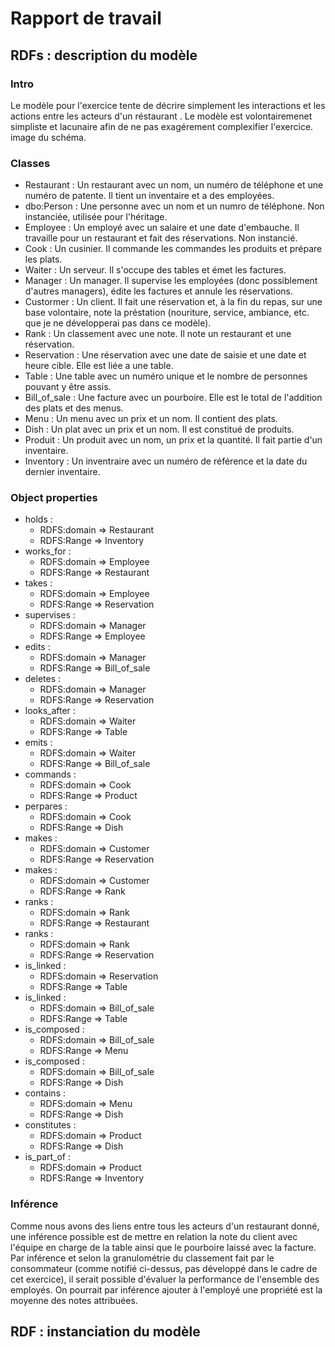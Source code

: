 # Rapport de travail
## RDFs : description du modèle
### Intro
Le modèle pour l'exercice tente de décrire simplement les interactions et les actions entre les acteurs d'un réstaurant . Le modèle est volontairemenet simpliste et lacunaire afin de ne pas exagérement complexifier l'exercice. 
image du schéma. 
### Classes
* Restaurant : Un restaurant avec un nom, un numéro de téléphone et une numéro de patente. Il tient un inventaire et a des employées.
* dbo:Person : Une personne avec un nom et un numro de téléphone. Non instanciée, utilisée pour l'héritage.
* Employee : Un employé avec un salaire et une date d'embauche. Il travaille pour un restaurant et fait des réservations. Non instancié.
* Cook : Un cusinier. Il commande les commandes les produits et prépare les plats.
* Waiter : Un serveur. Il s'occupe des tables et émet les factures.
* Manager : Un manager. Il supervise les employées (donc possiblement d'autres managers), édite les factures et annule les réservations.
* Custormer : Un client. Il fait une réservation et, à la fin du repas, sur une base volontaire, note la préstation (nouriture, service, ambiance, etc. que je ne développerai pas dans ce modèle).
* Rank : Un classement avec une note. Il note un restaurant et une réservation. 
* Reservation : Une réservation avec une date de saisie et une date et heure cible. Elle est liée a une table.
* Table : Une table avec un numéro unique et le nombre de personnes pouvant y être assis. 
* Bill_of_sale : Une facture avec un pourboire. Elle est le total de l'addition des plats et des menus.
* Menu : Un menu avec un prix et un nom. Il contient des plats.
* Dish : Un plat avec un prix et un nom. Il est constitué de produits.
* Produit : Un produit avec un nom, un prix et la quantité. Il fait partie d'un inventaire.
* Inventory : Un inventraire avec un numéro de référence et la date du dernier inventaire.
### Object properties
* holds :
    * RDFS:domain => Restaurant
    * RDFS:Range => Inventory
* works_for :
    * RDFS:domain => Employee
    * RDFS:Range => Restaurant
* takes :
    * RDFS:domain => Employee
    * RDFS:Range => Reservation
* supervises :
    * RDFS:domain => Manager
    * RDFS:Range => Employee
* edits :
    * RDFS:domain => Manager
    * RDFS:Range => Bill_of_sale
* deletes :
    * RDFS:domain => Manager
    * RDFS:Range => Reservation
* looks_after :
    * RDFS:domain => Waiter
    * RDFS:Range => Table
* emits :
    * RDFS:domain => Waiter
    * RDFS:Range => Bill_of_sale
* commands :
    * RDFS:domain => Cook
    * RDFS:Range => Product
* perpares :
    * RDFS:domain => Cook
    * RDFS:Range => Dish
* makes :
    * RDFS:domain => Customer
    * RDFS:Range => Reservation
* makes :
    * RDFS:domain => Customer
    * RDFS:Range => Rank
* ranks :
    * RDFS:domain => Rank
    * RDFS:Range => Restaurant
* ranks :
    * RDFS:domain => Rank
    * RDFS:Range => Reservation
* is_linked :
    * RDFS:domain => Reservation
    * RDFS:Range => Table
* is_linked :
    * RDFS:domain => Bill_of_sale
    * RDFS:Range => Table
* is_composed :
    * RDFS:domain => Bill_of_sale
    * RDFS:Range => Menu
* is_composed :
    * RDFS:domain => Bill_of_sale
    * RDFS:Range => Dish
* contains :
    * RDFS:domain => Menu
    * RDFS:Range => Dish
* constitutes :
    * RDFS:domain => Product
    * RDFS:Range => Dish
* is_part_of :
    * RDFS:domain => Product
    * RDFS:Range => Inventory
### Inférence
Comme nous avons des liens entre tous les acteurs d'un restaurant donné, une inférence possible est de mettre en relation la note du client avec l'équipe en charge de la table ainsi que le pourboire laissé avec la facture. Par inférence et selon la granulométrie du classement fait par le consommateur (comme notifié ci-dessus, pas développé dans le cadre de cet exercice), il serait possible d'évaluer la performance de l'ensemble des employés. On pourrait par inférence ajouter à l'employé une propriété est la moyenne des notes attribuées.
## RDF : instanciation du modèle
